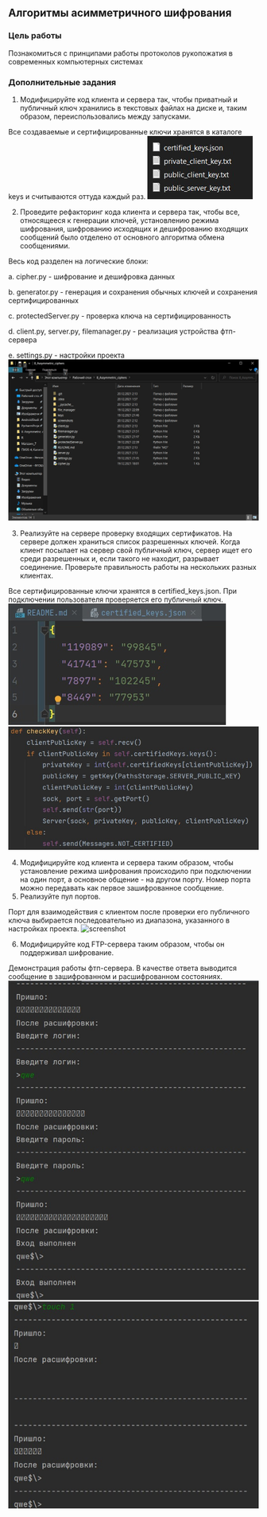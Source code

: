 ## Алгоритмы асимметричного шифрования

### Цель работы

Познакомиться с принципами работы протоколов рукопожатия в современных компьютерных системах

### Дополнительные задания

1. Модифицируйте код клиента и сервера так, чтобы приватный и публичный ключ хранились в текстовых файлах на диске и,
   таким образом, переиспользовались между запусками.

Все создаваемые и сертифицированные ключи хранятся в каталоге keys и считываются оттуда каждый раз.
![screenshot](screenshots/1.jpg)

2. Проведите рефакторинг кода клиента и сервера так, чтобы все, относящееся к генерации ключей, установлению режима
   шифрования, шифрованию исходящих и дешифрованию входящих сообщений было отделено от основного алгоритма обмена
   сообщениями.

Весь код разделен на логические блоки:

a. cipher.py - шифрование и дешифровка данных

b. generator.py - генерация и сохранения обычных ключей и сохранения сертифицированных

c. protectedServer.py - проверка ключа на сертифицированность

d. client.py, server.py, filemanager.py - реализация устройства фтп-сервера

e. settings.py - настройки проекта
![screenshot](screenshots/2.jpg)

3. Реализуйте на сервере проверку входящих сертификатов. На сервере должен храниться список разрешенных ключей. Когда
   клиент посылает на сервер свой публичный ключ, сервер ищет его среди разрешенных и, если такого не находит, разрывает
   соединение. Проверьте правильность работы на нескольких разных клиентах.

Все сертифицированные ключи хранятся в certified_keys.json. При подключении пользователя проверяется его публичный ключ.
![screenshot](screenshots/3.1.jpg)
![screenshot](screenshots/3.2.jpg)

4. Модифицируйте код клиента и сервера таким образом, чтобы установление режима шифрования происходило при подключении
   на один порт, а основное общение - на другом порту. Номер порта можно передавать как первое зашифрованное сообщение.
5. Реализуйте пул портов.

Порт для взаимодействия с клиентом после проверки его публичного ключа выбирается последовательно из диапазона,
указанного в настройках проекта.
![screenshot](screenshots/4.jpg)

6. Модифицируйте код FTP-сервера таким образом, чтобы он поддерживал шифрование.

Демонстрация работы фтп-сервера. В качестве ответа выводится сообщение в зашифрованном и расшифрованном состояниях.
![screenshot](screenshots/6.1.jpg)
![screenshot](screenshots/6.2.jpg)
